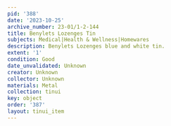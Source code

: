 ```yaml
---
pid: '388'
date: '2023-10-25'
archive_number: 23-01/1-2-144
title: Benylets Lozenges Tin
subjects: Medical|Health & Wellness|Homewares
description: Benylets Lozenges blue and white tin.
extent: '1'
condition: Good
date_unvalidated: Unknown
creator: Unknown
collector: Unknown
materials: Metal
collection: tinui
key: object
order: '387'
layout: tinui_item
---
```

